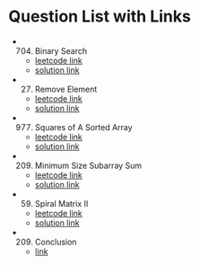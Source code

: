 # Question List with Links

- 704. Binary Search

  - [leetcode link](https://leetcode.com/problems/binary-search/)
  - [solution link](solutions/BinarySearch.md)

- 27. Remove Element

  - [leetcode link](https://leetcode.com/problems/remove-element/)
  - [solution link](solutions/RemoveElement.md)

- 977. Squares of A Sorted Array

  - [leetcode link](https://leetcode.com/problems/squares-of-a-sorted-array/)
  - [solution link](solutions/SquaresOfSortedArray.md)

- 209. Minimum Size Subarray Sum

  - [leetcode link](https://leetcode.com/problems/minimum-size-subarray-sum/)
  - [solution link](solutions/MinimumSizeSubarraySum.md)

- 59. Spiral Matrix II

  - [leetcode link](https://leetcode.com/problems/spiral-matrix-ii/)
  - [solution link](solutions/SpiralMatrix_II.md)

- 209. Conclusion

  - [link](solutions/Conclusion.md)
